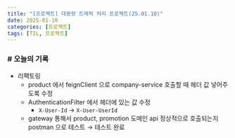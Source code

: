 ```yaml
---
title: "[프로젝트] 대용량 트래픽 처리 프로젝트(25.01.10)"
date: 2025-01-10
categories: [프로젝트]
tags: [TIL, 프로젝트]
---
```



### # 오늘의 기록

- 리팩토링
  - product 에서 feignClient 으로 company-service 호출할 때 헤더 값 넣어주도록 수정
  - AuthenticationFilter 에서 헤더에 있는 값 수정
    - `X-User-Id`  → `X-User-UserId`
  - gateway 통해서 product, promotion 도메인 api 정상적으로 호출되는지 postman 으로 테스트 → 테스트 완료

<br /><br />


